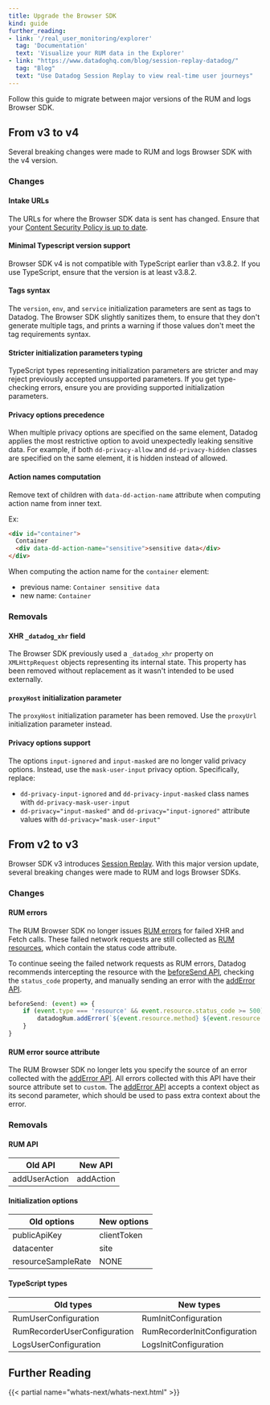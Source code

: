 ```yaml
---
title: Upgrade the Browser SDK
kind: guide
further_reading:
- link: '/real_user_monitoring/explorer'
  tag: 'Documentation'
  text: 'Visualize your RUM data in the Explorer'
- link: "https://www.datadoghq.com/blog/session-replay-datadog/"
  tag: "Blog"
  text: "Use Datadog Session Replay to view real-time user journeys"
---
```


Follow this guide to migrate between major versions of the RUM and logs Browser SDK.

## From v3 to v4

Several breaking changes were made to RUM and logs Browser SDK with the v4 version.

### Changes

#### Intake URLs

The URLs for where the Browser SDK data is sent has changed. Ensure that your [Content Security Policy is up to date][6].

#### Minimal Typescript version support

Browser SDK v4 is not compatible with TypeScript earlier than v3.8.2. If you use TypeScript, ensure that the version is at least v3.8.2.

#### Tags syntax

The `version`, `env`, and `service` initialization parameters are sent as tags to Datadog. The Browser SDK slightly sanitizes them, to ensure that they don't generate multiple tags, and prints a warning if those values don't meet the tag requirements syntax.

#### Stricter initialization parameters typing

TypeScript types representing initialization parameters are stricter and may reject previously accepted unsupported parameters. If you get type-checking errors, ensure you are providing supported initialization parameters.

#### Privacy options precedence

When multiple privacy options are specified on the same element, Datadog applies the most restrictive option to avoid unexpectedly leaking sensitive data. For example, if both `dd-privacy-allow` and `dd-privacy-hidden` classes are specified on the same element, it is hidden instead of allowed.

#### Action names computation

Remove text of children with `data-dd-action-name` attribute when computing action name from inner text.

Ex:
```html
<div id="container">
  Container
  <div data-dd-action-name="sensitive">sensitive data</div>
</div>
```
When computing the action name for the `container` element:
- previous name: `Container sensitive data`
- new name: `Container`


### Removals

#### XHR `_datadog_xhr` field

The Browser SDK previously used a `_datadog_xhr` property on `XMLHttpRequest` objects representing its internal state. This property has been removed without replacement as it wasn't intended to be used externally.

#### `proxyHost` initialization parameter

The `proxyHost` initialization parameter has been removed. Use the `proxyUrl` initialization parameter instead.

#### Privacy options support

The options `input-ignored` and `input-masked` are no longer valid privacy options. Instead, use the `mask-user-input` privacy option. Specifically, replace:

* `dd-privacy-input-ignored` and `dd-privacy-input-masked` class names with `dd-privacy-mask-user-input`
* `dd-privacy="input-masked"` and `dd-privacy="input-ignored"` attribute values with `dd-privacy="mask-user-input"`

## From v2 to v3

Browser SDK v3 introduces [Session Replay][1]. With this major version update, several breaking changes were made to RUM and logs Browser SDKs.

### Changes
#### RUM errors

The RUM Browser SDK no longer issues [RUM errors][2] for failed XHR and Fetch calls. These failed network requests are still collected as [RUM resources][3], which contain the status code attribute.


To continue seeing the failed network requests as RUM errors, Datadog recommends intercepting the resource with the [beforeSend API][4], checking the `status_code` property, and manually sending an error with the [addError API][5].

```javascript
beforeSend: (event) => {
    if (event.type === 'resource' && event.resource.status_code >= 500) {
        datadogRum.addError(`${event.resource.method} ${event.resource.url} ${event.resource.status_code}`); // "GET https://www.example.com/ 504"
    }
}
```

#### RUM error source attribute

The RUM Browser SDK no longer lets you specify the source of an error collected with the [addError API][5]. All errors collected with this API have their source attribute set to `custom`. The [addError API][5] accepts a context object as its second parameter, which should be used to pass extra context about the error.

### Removals
#### RUM API

| Old API       | New API   |
| ------------- | --------- |
| addUserAction | addAction |

#### Initialization options

| Old options        | New options |
| ------------------ | ----------- |
| publicApiKey       | clientToken |
| datacenter         | site        |
| resourceSampleRate | NONE        |

#### TypeScript types

| Old types                    | New types                    |
| ---------------------------- | ---------------------------- |
| RumUserConfiguration         | RumInitConfiguration         |
| RumRecorderUserConfiguration | RumRecorderInitConfiguration |
| LogsUserConfiguration        | LogsInitConfiguration        |

## Further Reading

{{< partial name="whats-next/whats-next.html" >}}

[1]: /real_user_monitoring/session_replay
[2]: /real_user_monitoring/browser/collecting_browser_errors/
[3]: /real_user_monitoring/browser/monitoring_resource_performance/
[4]: /real_user_monitoring/browser/modifying_data_and_context/?tab=npm#enrich-and-control-rum-data
[5]: /real_user_monitoring/browser/collecting_browser_errors/?tab=npm#collect-errors-manually
[6]: /real_user_monitoring/faq/content_security_policy
